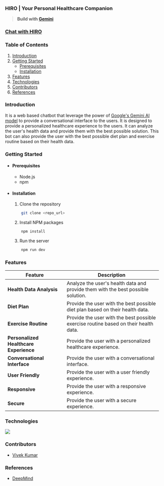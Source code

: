 ### **HIRO | Your Personal Healthcare Companion**
> **Build with [Gemini](https://deepmind.google/technologies/gemini/#gemini-1.5)**

### [Chat with HIRO](https://hiro-dev-ai.vercel.app/)

### **Table of Contents**

1. [Introduction](#introduction)
2. [Getting Started](#getting-started)
   - [Prerequisites](#prerequisites)
   - [Installation](#installation)
3. [Features](#features)
4. [Technologies](#technologies)
5. [Contributors](#contributors)
6. [References](#references)

### **Introduction**

It is a web based chatbot that leverage the power of [Google's Gemini AI model](https://deepmind.google/technologies/gemini/#gemini-1.5) to provide a conversational interface to the users. It is designed to provide a personalized healthcare experience to the users. It can analyze the user's health data and provide them with the best possible solution. This bot can also provide the user with the best possible diet plan and exercise routine based on their health data.

### **Getting Started**

- #### Prerequisites

  - Node.js
  - npm

- #### Installation

  1. Clone the repository

  ```sh
      git clone <repo_url>
  ```

  2. Install NPM packages

  ```sh
      npm install
  ```

  3. Run the server

  ```sh
      npm run dev
  ```

### **Features**

| Feature                                | Description                                                                          |
| -------------------------------------- | ------------------------------------------------------------------------------------ |
| **Health Data Analysis**               | Analyze the user's health data and provide them with the best possible solution.     |
| **Diet Plan**                          | Provide the user with the best possible diet plan based on their health data.        |
| **Exercise Routine**                   | Provide the user with the best possible exercise routine based on their health data. |
| **Personalized Healthcare Experience** | Provide the user with a personalized healthcare experience.                          |
| **Conversational Interface**           | Provide the user with a conversational interface.                                    |
| **User Friendly**                      | Provide the user with a user friendly experience.                                    |
| **Responsive**                         | Provide the user with a responsive experience.                                       |
| **Secure**                             | Provide the user with a secure experience.                                           |

### **Technologies**

<img src='https://skillicons.dev/icons?i=html,css,bootstrap,js,nodejs,vite,googlecloud&perline=7' width='auto' height='auto'/>

### **Contributors**

- [Vivek Kumar](https://github.com/vivek09thakur)

### **References**

- [DeepMind](https://deepmind.google/technologies/gemini/#gemini-1.5)